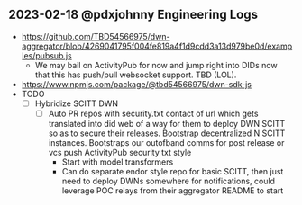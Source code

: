 ## 2023-02-18 @pdxjohnny Engineering Logs

- https://github.com/TBD54566975/dwn-aggregator/blob/4269041795f004fe819a4f1d9cdd3a13d979be0d/examples/pubsub.js
  - We may bail on ActivityPub for now and jump right into DIDs now that this has push/pull websocket support. TBD (LOL).
- https://www.npmjs.com/package/@tbd54566975/dwn-sdk-js
- TODO
  - [ ] Hybridize SCITT DWN
    - [ ] Auto PR repos with security.txt contact of url which gets translated into did web of a way for them to deploy DWN SCITT so as to secure their releases. Bootstrap decentralized N SCITT instances. Bootstraps our outofband comms for post release or vcs push ActivityPub security txt style
      - Start with model transformers
      - Can do separate endor style repo for basic SCITT, then just need to deploy DWNs somewhere for notifications, could leverage POC relays from their aggregator README to start
